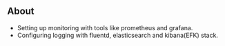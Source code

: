 ## About
- Setting up monitoring with tools like prometheus and grafana.
- Configuring logging with fluentd, elasticsearch and kibana(EFK) stack.